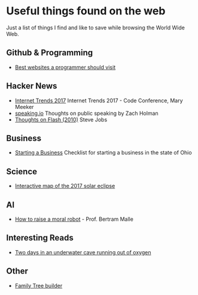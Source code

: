 # Useful things found on the web
Just a list of things I find and like to save while browsing the World Wide Web.

## Github & Programming
  * [Best websites a programmer should visit](https://github.com/sdmg15/Best-websites-a-programmer-should-visit)
  
## Hacker News
  * [Internet Trends 2017](http://www.kpcb.com/internet-trends) Internet Trends 2017 - Code Conference, Mary Meeker
  * [speaking.io](http://speaking.io/) Thoughts on public speaking by Zach Holman
  * [Thoughts on Flash (2010)](https://www.apple.com/hotnews/thoughts-on-flash/) Steve Jobs
  
## Business
 * [Starting a Business](https://www.sos.state.oh.us/SOS/Businesses/BusinessInformation/starting.aspx) Checklist for starting a business in the state of Ohio

## Science 
 * [Interactive map of the 2017 solar eclipse](https://eclipse2017.nasa.gov/sites/default/files/interactive_map/index.html)

## AI
 * [How to raise a moral robot](https://news.brown.edu/articles/2015/04/malle) - Prof. Bertram Malle
 
## Interesting Reads
 * [Two days in an underwater cave running out of oxygen](http://www.bbc.com/news/magazine-40558067)
 
## Other
 * [Family Tree builder](https://www.plantafamilytree.com/)
